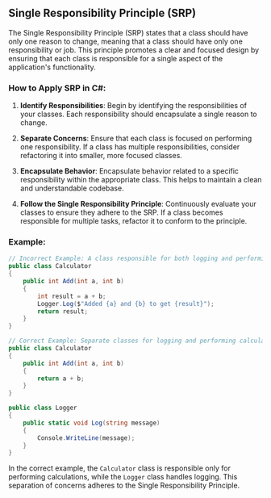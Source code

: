 ## Single Responsibility Principle (SRP)

The Single Responsibility Principle (SRP) states that a class should have only one reason to change, meaning that a class should have only one responsibility or job. This principle promotes a clear and focused design by ensuring that each class is responsible for a single aspect of the application's functionality.

### How to Apply SRP in C#:

1. **Identify Responsibilities**: Begin by identifying the responsibilities of your classes. Each responsibility should encapsulate a single reason to change.

2. **Separate Concerns**: Ensure that each class is focused on performing one responsibility. If a class has multiple responsibilities, consider refactoring it into smaller, more focused classes.

3. **Encapsulate Behavior**: Encapsulate behavior related to a specific responsibility within the appropriate class. This helps to maintain a clean and understandable codebase.

4. **Follow the Single Responsibility Principle**: Continuously evaluate your classes to ensure they adhere to the SRP. If a class becomes responsible for multiple tasks, refactor it to conform to the principle.

### Example:

```csharp
// Incorrect Example: A class responsible for both logging and performing calculations
public class Calculator
{
    public int Add(int a, int b)
    {
        int result = a + b;
        Logger.Log($"Added {a} and {b} to get {result}");
        return result;
    }
}

// Correct Example: Separate classes for logging and performing calculations
public class Calculator
{
    public int Add(int a, int b)
    {
        return a + b;
    }
}

public class Logger
{
    public static void Log(string message)
    {
        Console.WriteLine(message);
    }
}
```

In the correct example, the `Calculator` class is responsible only for performing calculations, while the `Logger` class handles logging. This separation of concerns adheres to the Single Responsibility Principle.
